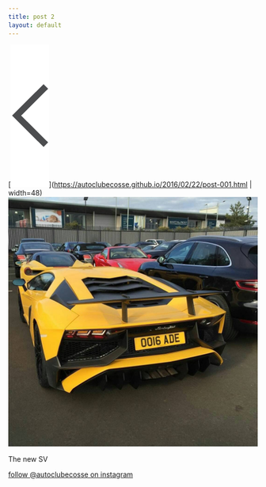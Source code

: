 ```yaml
---
title: post 2
layout: default
---
```

[![button](https://github.com/autoclubecosse/autoclubecosse.github.io/blob/master/_assets/back.png?raw=true)](https://autoclubecosse.github.io/2016/02/22/post-001.html | width=48)
![post-2](https://github.com/autoclubecosse/autoclubecosse.github.io/blob/master/_assets/post-2.jpg?raw=true)

The new SV

[follow @autoclubecosse on instagram](https://www.instagram.com/autoclubecosse/?hl=en)
